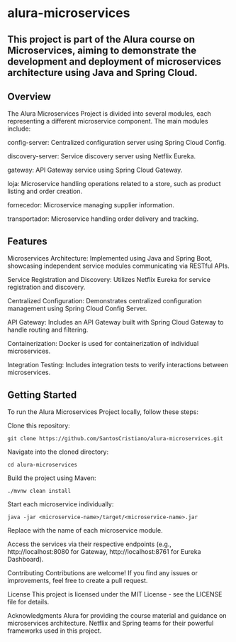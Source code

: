 # alura-microservices

## This project is part of the Alura course on Microservices, aiming to demonstrate the development and deployment of microservices architecture using Java and Spring Cloud.

## Overview
The Alura Microservices Project is divided into several modules, each representing a different microservice component. The main modules include:

config-server: Centralized configuration server using Spring Cloud Config.

discovery-server: Service discovery server using Netflix Eureka.

gateway: API Gateway service using Spring Cloud Gateway.

loja: Microservice handling operations related to a store, such as product listing and order creation.

fornecedor: Microservice managing supplier information.

transportador: Microservice handling order delivery and tracking.

## Features
Microservices Architecture: Implemented using Java and Spring Boot, showcasing independent service modules communicating via RESTful APIs.

Service Registration and Discovery: Utilizes Netflix Eureka for service registration and discovery.

Centralized Configuration: Demonstrates centralized configuration management using Spring Cloud Config Server.

API Gateway: Includes an API Gateway built with Spring Cloud Gateway to handle routing and filtering.

Containerization: Docker is used for containerization of individual microservices.

Integration Testing: Includes integration tests to verify interactions between microservices.

## Getting Started
To run the Alura Microservices Project locally, follow these steps:

Clone this repository:

```git clone https://github.com/SantosCristiano/alura-microservices.git```

Navigate into the cloned directory:

```cd alura-microservices```

Build the project using Maven:

```./mvnw clean install```

Start each microservice individually:

```java -jar <microservice-name>/target/<microservice-name>.jar```

Replace <microservice-name> with the name of each microservice module.

Access the services via their respective endpoints (e.g., http://localhost:8080 for Gateway, http://localhost:8761 for Eureka Dashboard).

Contributing
Contributions are welcome! If you find any issues or improvements, feel free to create a pull request.

License
This project is licensed under the MIT License - see the LICENSE file for details.

Acknowledgments
Alura for providing the course material and guidance on microservices architecture.
Netflix and Spring teams for their powerful frameworks used in this project.
